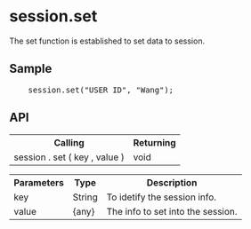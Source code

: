 <H1>session.set</H1>

The set function is established to set data to session.

<h2>Sample</h2>
<pre>
	session.set("USER_ID", "Wang");
</pre>

<h2>API</h2>

<table>
<tr><th>Calling</th><th>Returning</th></tr>
<tr><td>session . set ( key , value )</td><td>void</td></tr>
</table>


<table>
<tr><th>Parameters</th><th>Type</th><th>Description</th></tr>
<tr><td>key</td><td>String</td><td>To idetify the session info.</td></tr>
<tr><td>value</td><td>{any}</td><td>The info to set into the session.</td></tr>
</table>

